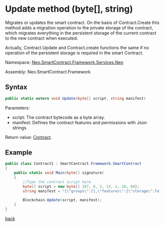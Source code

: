 # Update method (byte[], string)

Migrates or updates the smart contract. On the basis of Contract.Create this method adds a migration operation to the private storage of the contract, which migrates everything in the persistent storage of the current contract to the new contract when executed.

Actually, Contract.Update and Contract.create functions the same if no operation of the persistent storage is required in the smart Contract.

Namespace: [Neo.SmartContract.Framework.Services.Neo](../../neo.md)

Assembly: Neo.SmartContract.Framework

## Syntax

```c#
public static extern void Update(byte[] script, string manifest)
```

Parameters:

- script: The contract bytecode as a byte array.
- manifest: Defines the contract features and permissions with Json strings

Return value: [Contract](../Contract.md).

## Example

```c#
public class Contract1 : SmartContract.Framework.SmartContract
{
    public static void Main(byte[] signature)
    {
        //Type the contract script here
        byte[] script = new byte[] {87, 0, 2, 12, 1, 26, 64};
        string manifest = "{\"groups\":[],\"features\":{\"storage\":false,\"payable\":false},\"abi\":{\"hash\":\"0x51d24ad1f61af44c019cffb41534821b644b602d\",\"entryPoint\":{\"name\":\"main\",\"parameters\":[{\"name\":\"method\",\"type\":\"String\"},{\"name\":\"args\",\"type\":\"Array\"}],\"returnType\":\"ByteArray\"},\"methods\":[],\"events\":[]},\"permissions\":[{\"contract\":\"*\",\"methods\":\"*\"}],\"trusts\":[],\"safeMethods\":[],\"extra\":null}";
      
        Blockchain.Update(script, manifest);
    }
}
```



[back](../Contract.md)